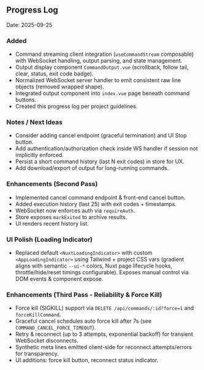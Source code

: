 ## Progress Log

Date: 2025-09-25

### Added

- Command streaming client integration (`useCommandStream` composable) with WebSocket handling, output parsing, and state management.
- Output display component `CommandOutput.vue` (scrollback, follow tail, clear, status, exit code badge).
- Normalized WebSocket server handler to emit consistent raw line objects (removed wrapped shape).
- Integrated output component into `index.vue` page beneath command buttons.
- Created this progress log per project guidelines.

### Notes / Next Ideas

- Consider adding cancel endpoint (graceful termination) and UI Stop button.
- Add authentication/authorization check inside WS handler if session not implicitly enforced.
- Persist a short command history (last N exit codes) in store for UX.
- Add download/export of output for long-running commands.

### Enhancements (Second Pass)

- Implemented cancel command endpoint & front-end cancel button.
- Added execution history (last 25) with exit codes + timestamps.
- WebSocket now enforces auth via `requireAuth`.
- Store exposes `markExited` to archive results.
- UI renders recent history list.

### UI Polish (Loading Indicator)

- Replaced default `<NuxtLoadingIndicator>` with custom `<AppLoadingIndicator>` using Tailwind + project CSS vars (gradient aligns with semantic `--ui-*` colors, Nuxt page lifecycle hooks, throttle/hide/reset timings configurable). Exposes manual control via DOM events & component expose.

### Enhancements (Third Pass - Reliability & Force Kill)

- Force kill (SIGKILL) support via `DELETE /api/commands/:id?force=1` and `forceKillCommand`.
- Graceful cancel schedules auto force kill after 7s (see `COMMAND_CANCEL_FORCE_TIMEOUT`).
- Retry & reconnect (up to 3 attempts, exponential backoff) for transient WebSocket disconnects.
- Synthetic meta lines emitted client-side for reconnect attempts/errors for transparency.
- UI additions: force kill button, reconnect status indicator.
